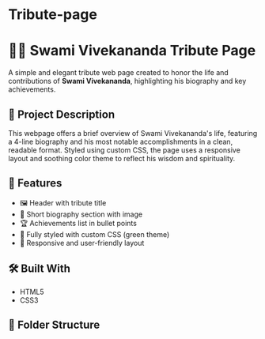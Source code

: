 # Tribute-page
# 🧘‍♂️ Swami Vivekananda Tribute Page

A simple and elegant tribute web page created to honor the life and contributions of **Swami Vivekananda**, highlighting his biography and key achievements.

## 📄 Project Description

This webpage offers a brief overview of Swami Vivekananda's life, featuring a 4-line biography and his most notable accomplishments in a clean, readable format. Styled using custom CSS, the page uses a responsive layout and soothing color theme to reflect his wisdom and spirituality.

## 🌟 Features

- 🖼️ Header with tribute title
- 📜 Short biography section with image
- 🏆 Achievements list in bullet points
- 🎨 Fully styled with custom CSS (green theme)
- 📱 Responsive and user-friendly layout

## 🛠️ Built With

- HTML5
- CSS3

## 📁 Folder Structure


## 📷 Image Note

> 🔺 The image path in the current code is local (`C:\Users\Dell\Pictures\Swami-Vivekananda.jpg`).  
To make it work online, replace it with a relative or hosted image path (e.g., `./assets/swami.jpg` or a URL).

## 👩‍💻 Author

Created by **Jaya Sri Mattaparthi**.  
All rights reserved.

## 📌 Quote

> “Arise, awake, and stop not till the goal is reached.” – *Swami Vivekananda*

---

Feel free to contribute or suggest improvements to expand the page further (like adding a timeline, quotes section, or video).
